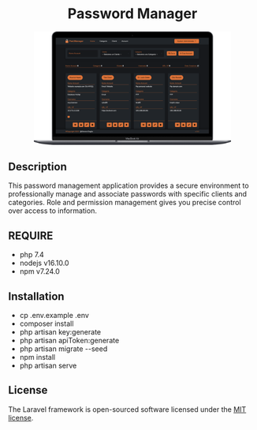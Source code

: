 <h1 align="center">Password Manager</h1>

<p align="center">
    <img src="./public_html/assets/img/mockup.png" width="400">
</p>

## Description

This password management application provides a secure environment to professionally manage and associate passwords with specific clients and categories. Role and permission management gives you precise control over access to information.

## REQUIRE
- php 7.4
- nodejs v16.10.0
- npm v7.24.0

## Installation
- cp .env.example .env
- composer install
- php artisan key:generate
- php artisan apiToken:generate
- php artisan migrate --seed
- npm install
- php artisan serve

## License

The Laravel framework is open-sourced software licensed under the [MIT license](https://opensource.org/licenses/MIT).
